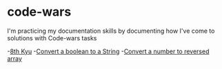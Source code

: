 # code-wars

I'm practicing my documentation skills by documenting how I've come to solutions with Code-wars tasks

-[8th Kyu](/8th-kyu/README.md) -[Convert a boolean to a String](/8th-kyu/Convert_a_Boolean_to_a_String/README.md) -[Convert a number to reversed array](/8th-kyu/Convert_number_to_reversed_array_of_digits/README.md)

